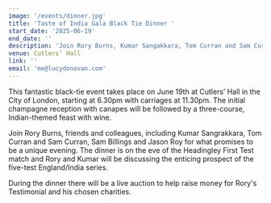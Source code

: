 ```yaml
---
image: '/events/dinner.jpg'
title: 'Taste of India Gala Black Tie Dinner '
start_date: '2025-06-19'
end_date: ''
description: 'Join Rory Burns, Kumar Sangakkara, Tom Curran and Sam Curran, Sam Billings, Jason Roy and Jos Butler... '
venue: Cutlers’ Hall
link: ''
email: 'me@lucydonovan.com'
---
```


This fantastic black-tie event takes place on June 19th at Cutlers’ Hall in the City of London, starting at 6.30pm with carriages at 11.30pm. The initial champagne reception with canapes will be followed by a three-course, Indian-themed feast with wine.

Join Rory Burns, friends and colleagues, including Kumar Sangrakkara, Tom Curran and Sam Curran, Sam Billings and Jason Roy for what promises to be a unique evening. The dinner is on the eve of the Headingley First Test match and Rory and Kumar will be discussing the enticing prospect of the five-test England/India series.

During the dinner there will be a live auction to help raise money for Rory's Testimonial and his chosen charities.
